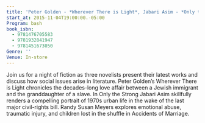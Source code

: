 ```yaml
---
title: 'Peter Golden - *Wherever There is Light*, Jabari Asim - *Only the Strong*, Randy Susan Meyers - *Accidents of Marriage*'
start_at: 2015-11-04T19:00:00.-05:00
Program: bash
book_isbn:
  - 9781476705583
  - 9781932841947
  - 9781451673050
Genre: ''
Venue: In-store
---
```


Join us for a night of fiction as three novelists present their latest works and discuss how social issues arise in literature. Peter Golden’s Wherever There is Light chronicles the decades-long love affair between a Jewish immigrant and the granddaughter of a slave. In Only the Strong Jabari Asim skillfully renders a compelling portrait of 1970s urban life in the wake of the last major civil-rights bill. Randy Susan Meyers explores emotional abuse, traumatic injury, and children lost in the shuffle in Accidents of Marriage.
